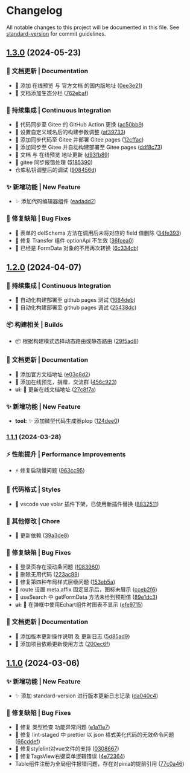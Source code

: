 # Changelog

All notable changes to this project will be documented in this file. See [standard-version](https://github.com/conventional-changelog/standard-version) for commit guidelines.

## [1.3.0](https://github.com/syh-micro-build/mb-admin/compare/v1.2.0...v1.3.0) (2024-05-23)


### 📝  文档更新 | Documentation

* :memo: 添加 在线预览 与 官方文档 的国内版地址 ([0ee3e21](https://github.com/syh-micro-build/mb-admin/commit/0ee3e219bd29696145cadde18c55ebdb69c7f325))
* :memo: 文档添加生态分栏 ([762ebaf](https://github.com/syh-micro-build/mb-admin/commit/762ebaf1291fac848729d9141780f34cb162d4cc))


### 🎡  持续集成 | Continuous Integration

* :ferris_wheel: 代码同步至 Gitee 的 GitHub  Action 更换 ([ac50bb9](https://github.com/syh-micro-build/mb-admin/commit/ac50bb950ede49f4ae01eef0db91005643174932))
* :ferris_wheel: 设置自定义域名后的构建参数调整 ([af39733](https://github.com/syh-micro-build/mb-admin/commit/af39733903b52b20369acbcc1bab74093dd34651))
* :ferris_wheel: 添加同步代码至 Gitee 并部署 Gitee pages ([12cffac](https://github.com/syh-micro-build/mb-admin/commit/12cffac320f816940f2c95ddb074c393c81b417b))
* :ferris_wheel: 添加同步至 Gitee 并自动构建部署至 Gitee pages ([ddf8c73](https://github.com/syh-micro-build/mb-admin/commit/ddf8c73c73e1f171ab901fa8cf7102f10f289335))
* :ferris_wheel: 文档 与 在线预览 地址更新 ([d93fb89](https://github.com/syh-micro-build/mb-admin/commit/d93fb89c0743c32dd8862eae8e30116bf0c6f85c))
* :ferris_wheel: gitee 同步报错处理 ([5185390](https://github.com/syh-micro-build/mb-admin/commit/51853902be5ef51b53a9f2cc3860a180471f8449))
* 仓库私钥调整后的调试 ([908456d](https://github.com/syh-micro-build/mb-admin/commit/908456de62d118238274b82fe98f0e58a0b86283))


### ✨  新增功能 | New Feature

* :sparkles: 添加代码编辑器组件 ([eadadd2](https://github.com/syh-micro-build/mb-admin/commit/eadadd208ef62a672deb00fc8e612468028b645b))


### 🐛  修复缺陷 | Bug Fixes

* :bug: 表单的 delSchema 方法在调用后未将对应的 field 值删除 ([34fe393](https://github.com/syh-micro-build/mb-admin/commit/34fe3939ee239ba6bd291dd1653f8c564d735f57))
* :bug: 修复 Transfer 组件 optionApi 不生效 ([36fcea0](https://github.com/syh-micro-build/mb-admin/commit/36fcea0f65d6b905378a5fa2a538433586dd0d5a))
* :bug: 已经是 FormData 对象的不用再次转换 ([6c334cb](https://github.com/syh-micro-build/mb-admin/commit/6c334cb6409d7aa11d5fdf5922c8f05146d3d7d7))

## [1.2.0](https://github.com/syh-micro-build/mb-admin/compare/v1.1.1...v1.2.0) (2024-04-07)


### 🎡  持续集成 | Continuous Integration

* :ferris_wheel: 自动化构建部署至 github pages 测试 ([1684deb](https://github.com/syh-micro-build/mb-admin/commit/1684debf56ae7d4ad0f53c003284d7b1100a2599))
* :ferris_wheel: 自动化构建部署至 github pages 调试 ([25438dc](https://github.com/syh-micro-build/mb-admin/commit/25438dc015e55a1646b09c8dca680f38200fc57d))


### 📦️   构建相关 | Builds

* :package: 根据构建模式选择动态路由或静态路由 ([29f5ad8](https://github.com/syh-micro-build/mb-admin/commit/29f5ad8a735a6b37709a8df903257718ac6368ca))


### 📝  文档更新 | Documentation

* :memo: 添加官方文档地址 ([e03c8d2](https://github.com/syh-micro-build/mb-admin/commit/e03c8d25a74ecdbfd5c80a8d3a2af614794adf4f))
* 📝 添加在线预览，捐赠，交流群 ([456c923](https://github.com/syh-micro-build/mb-admin/commit/456c9233384c676dfe64780814b76841441cbf84))
* **ui:** :memo: 更新在线文档地址 ([27c8f7a](https://github.com/syh-micro-build/mb-admin/commit/27c8f7aed4688003665b7523624ae53cee83c81b))


### ✨  新增功能 | New Feature

* **tool:** :sparkles: 添加微型代码生成器plop ([124dee0](https://github.com/syh-micro-build/mb-admin/commit/124dee09521aed2ff450c0f71dcf7e9f282c544e))

### [1.1.1](https://github.com/syh-micro-build/mb-admin/compare/v1.1.0...v1.1.1) (2024-03-28)


### ⚡️  性能提升 | Performance Improvements

* :zap: 修复启动慢问题 ([963cc95](https://github.com/syh-micro-build/mb-admin/commit/963cc95a9752b61fa1b668ab3b043b4578044a87))


### 💄  代码格式 | Styles

* :lipstick: vscode vue volar 插件下架，已使用新插件替换 ([8832511](https://github.com/syh-micro-build/mb-admin/commit/8832511af87fa32e7a24e0fc541881850d305d64))


### 🔨  其他修改 | Chore

* :hammer: 更新依赖 ([39a3de8](https://github.com/syh-micro-build/mb-admin/commit/39a3de8d14bbb24a5717cb620768c363e87a7b7e))


### 🐛  修复缺陷 | Bug Fixes

* :bug: 登录页存在滚动条问题 ([f083960](https://github.com/syh-micro-build/mb-admin/commit/f0839601e369694fd960807f4e239e24928b8eb8))
* :bug: 删除无用代码 ([223ac99](https://github.com/syh-micro-build/mb-admin/commit/223ac99633a659d54075912c15aa99e773a2bb4d))
* :bug: 修复第四种布局样式层级问题 ([153eb5a](https://github.com/syh-micro-build/mb-admin/commit/153eb5a92586d7cc2c748824404bc61e6275541e))
* :bug: route 设置 meta.affix 固定显示后，图标未展示 ([cceb2f6](https://github.com/syh-micro-build/mb-admin/commit/cceb2f6be2833d118562da2dcea39247fd90309d))
* :bug: useSearch 中 getFormData 方法未给到预期值 ([89e1dc3](https://github.com/syh-micro-build/mb-admin/commit/89e1dc3fb5c3261ad313c59552b26442d129358d))
* **ui:** :bug: 在弹框中使用Echart组件时图表不显示 ([efe9715](https://github.com/syh-micro-build/mb-admin/commit/efe9715c6537b9368005ba9f81d1d6190321647c))


### 📝  文档更新 | Documentation

* :memo: 添加版本更新操作说明 及 更新日志 ([5d85ad9](https://github.com/syh-micro-build/mb-admin/commit/5d85ad96b9191e3d8a042503941342d74279ec8b))
* :memo: 添加项目依赖更新使用方法 ([200ec6f](https://github.com/syh-micro-build/mb-admin/commit/200ec6ff1bc70a4b3993a4a32d8a73502be37249))

## [1.1.0](https://github.com/syh-micro-build/mb-admin/compare/v1.0.0...v1.1.0) (2024-03-06)


### ✨  新增功能 | New Feature

* :sparkles: 添加 standard-version 进行版本更新日志记录 ([da040c4](https://github.com/syh-micro-build/mb-admin/commit/da040c4ee04d8b46b685a90e46090c95a6bbad81))


### 🐛  修复缺陷 | Bug Fixes

* :bug: 修复 类型检查 功能异常问题 ([e1a11e7](https://github.com/syh-micro-build/mb-admin/commit/e1a11e72ca0202fa5a94d12a384343accdab04cc))
* :bug: 修复 lint-staged 中 prettier 以 json 格式美化代码的无效命令问题 ([66cddef](https://github.com/syh-micro-build/mb-admin/commit/66cddef797f28d739ef4aa49498fcc89ac255cec))
* :bug: 修复stylelint对vue文件的支持 ([0308667](https://github.com/syh-micro-build/mb-admin/commit/03086670e2b87fac0e624a28dbcbef3de916bddb))
* :bug: 修复TagsView右键菜单逻辑错误 ([4e72364](https://github.com/syh-micro-build/mb-admin/commit/4e7236460fd0e4edfb451143f4c8f6acaaf3deb2))
* Table组件注册为全局组件报错问题，存在对pinia的提前引用 ([77c0a46](https://github.com/syh-micro-build/mb-admin/commit/77c0a46833235e3bb83733ecb6c6d971cfb57176))
